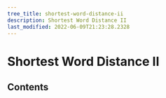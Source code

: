 ```yaml
---
tree_title: shortest-word-distance-ii
description: Shortest Word Distance II
last_modified: 2022-06-09T21:23:28.2328
---
```


# Shortest Word Distance II

## Contents
